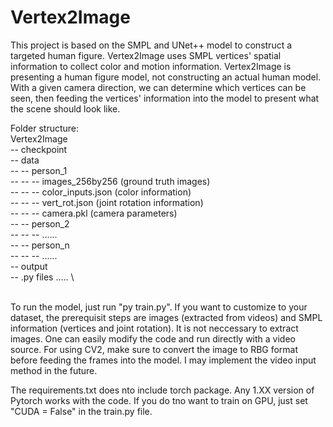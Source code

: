 # Vertex2Image
 
This project is based on the SMPL and UNet++ model to construct a targeted human figure. Vertex2Image uses SMPL vertices' spatial information to collect color and motion information. Vertex2Image is presenting a human figure model, not constructing an actual human model. With a given camera direction, we can determine which vertices can be seen, then feeding the vertices' information into the model to present what the scene should look like.

Folder structure: \
Vertex2Image \
-- checkpoint \
    -- data \
        -- -- person_1 \
        -- -- -- images_256by256   (ground truth images) \
        -- -- -- color_inputs.json (color information) \
        -- -- -- vert_rot.json     (joint rotation information) \
        -- -- -- camera.pkl        (camera parameters) \
        -- -- person_2 \
        -- -- -- ...... \
        -- -- person_n \
        -- -- -- ...... \
    -- output \
    -- .py files ..... \

\
To run the model, just run "py train.py". If you want to customize to your dataset, the prerequisit steps are images (extracted from videos) and SMPL information (vertices and joint rotation). It is not neccessary to extract images. One can easily modify the code and run directly with a video source. For using CV2, make sure to convert the image to RBG format before feeding the frames into the model. I may implement the video input method in the future.

The requirements.txt does nto include torch package. Any 1.XX version of Pytorch works with the code. If you do tno want to train on GPU, just set "CUDA = False" in the train.py file.